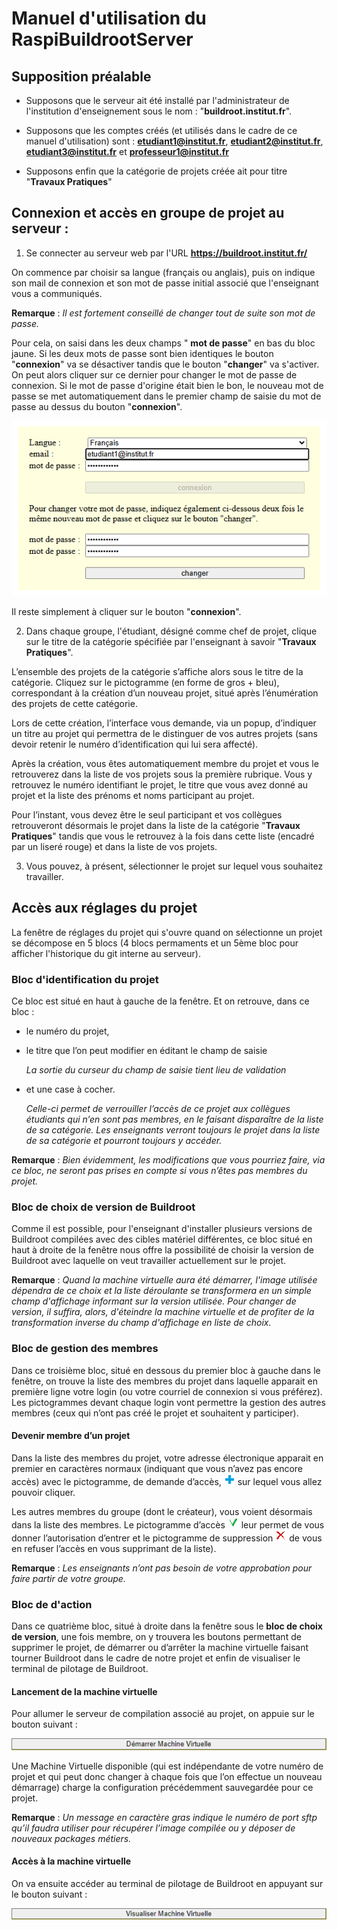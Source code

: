 # Manuel d'utilisation du RaspiBuildrootServer

## Supposition préalable

- Supposons que le serveur ait été installé par l'administrateur de l'institution d'enseignement
sous le nom : "**buildroot.institut.fr**".

- Supposons que les comptes créés (et utilisés dans le cadre de ce manuel d'utilisation) sont :
**etudiant1@institut.fr**, **etudiant2@institut.fr**, **etudiant3@institut.fr**
et **professeur1@institut.fr**

- Supposons enfin que la catégorie de projets créée ait pour titre "**Travaux Pratiques**"

## Connexion et accès en groupe de projet au serveur :

1. Se connecter au serveur web par l'URL **https://buildroot.institut.fr/**

On commence par choisir sa langue (français ou anglais), puis on indique son mail de connexion
et son mot de passe initial associé que l'enseignant vous a communiqués.

**Remarque** : *Il est fortement conseillé de changer tout de suite son mot de passe.*

Pour cela, on saisi dans les deux champs " **mot de passe**" en bas du bloc jaune.
Si les deux mots de passe sont bien identiques le bouton "**connexion**" va se désactiver
tandis que le bouton "**changer**" va s'activer.
On peut alors cliquer sur ce dernier pour changer le mot de passe de connexion.
Si le mot de passe d'origine était bien le bon, le nouveau mot de passe se met automatiquement
dans le premier champ de saisie du mot de passe au dessus du bouton "**connexion**".

![Connexion](img_fr/login.png)

Il reste simplement à cliquer sur le bouton "**connexion**".

2. Dans chaque groupe, l'étudiant, désigné comme chef de projet, clique sur le titre de
la catégorie spécifiée par l'enseignant à savoir "**Travaux Pratiques**".

L’ensemble des projets de la catégorie s’affiche alors sous le titre de la catégorie.
Cliquez sur le pictogramme (en forme de gros + bleu), correspondant à la création d’un
nouveau projet, situé après l’énumération des projets de cette catégorie.

Lors de cette création, l’interface vous demande, via un popup, d’indiquer un titre
au projet qui permettra de le distinguer de vos autres projets (sans devoir retenir
le numéro d’identification qui lui sera affecté).

Après la création, vous êtes automatiquement membre du projet et vous le retrouverez
dans la liste de vos projets sous la première rubrique.
Vous y retrouvez le numéro identifiant le projet, le titre que vous avez donné au
projet et la liste des prénoms et noms participant au projet.  

Pour l’instant, vous devez être le seul participant et vos collègues retrouveront
désormais le projet dans la liste de la catégorie "**Travaux Pratiques**" tandis que
vous le retrouvez à la fois dans cette liste (encadré par un liseré rouge) et dans
la liste de vos projets.

3. Vous pouvez, à présent, sélectionner le projet sur lequel vous souhaitez travailler.

## Accès aux réglages du projet

La fenêtre de réglages du projet qui s'ouvre quand on sélectionne un projet se
décompose en 5 blocs (4 blocs permaments et un 5ème bloc pour afficher l'historique
du git interne au serveur).

### Bloc d'identification du projet

Ce bloc est situé en haut à gauche de la fenêtre. Et on retrouve, dans ce bloc :
- le numéro du projet,
- le titre que l’on peut modifier en éditant le champ de saisie

    *La sortie du curseur du champ de saisie tient lieu de validation*

- et une case à cocher.

    *Celle-ci permet de verrouiller l’accès de ce projet aux collègues étudiants qui n’en sont pas membres, en le faisant disparaître de la liste de sa catégorie.
    Les enseignants verront toujours le projet dans la liste de sa catégorie et pourront toujours y accéder.*

**Remarque** : *Bien évidemment, les modifications que vous pourriez faire, via ce bloc, ne seront pas prises en compte si vous n’êtes pas membres du projet.*

### Bloc de choix de version de Buildroot

Comme il est possible, pour l'enseignant d'installer plusieurs versions de Buildroot
compilées avec des cibles matériel différentes, ce bloc situé en haut à droite de la
fenêtre nous offre la possibilité de choisir la version de Buildroot avec laquelle on
veut travailler actuellement sur le projet.

**Remarque** : *Quand la machine virtuelle aura été démarrer, l'image utilisée dépendra de ce choix et la liste déroulante se transformera en un simple champ d'affichage informant sur la version utilisée. Pour changer de version, il suffira, alors, d'éteindre la machine virtuelle et de profiter de la transformation inverse du champ d'affichage en liste de choix.*

### Bloc de gestion des membres

Dans ce troisième bloc, situé en dessous du premier bloc à gauche dans le fenêtre, on trouve la liste des membres du projet dans laquelle apparait en première ligne votre login (ou votre courriel de connexion si vous préférez). Les pictogrammes devant chaque login vont permettre la gestion des autres membres (ceux qui n’ont pas créé le projet et souhaitent y participer). 

#### Devenir membre d’un projet

Dans la liste des membres du projet, votre adresse électronique apparait en premier en caractères normaux (indiquant que vous n’avez pas encore accès) avec le pictogramme, de demande d’accès, ![add](../docker-buildroot/html/img/add.png) sur lequel vous allez pouvoir cliquer.

Les autres membres du groupe (dont le créateur), vous voient désormais dans la liste des membres. Le pictogramme d’accès ![valid](../docker-buildroot/html/img/valid.png) leur permet de vous donner l’autorisation d’entrer et le pictogramme de suppression ![supr](../docker-buildroot/html/img/supr.png) de vous en refuser l’accès en vous supprimant de la liste).

**Remarque** : *Les enseignants n’ont pas besoin de votre approbation pour faire partir de votre groupe.*

### Bloc de d'action

Dans ce quatrième bloc, situé à droite dans la fenêtre sous le **bloc de choix de version**, une fois membre, on y trouvera les boutons permettant de supprimer le projet, de démarrer ou d’arrêter la machine virtuelle faisant tourner Buildroot dans le cadre de notre projet et enfin de visualiser le terminal de pilotage de Buildroot.

#### Lancement de la machine virtuelle

Pour allumer le serveur de compilation associé au projet, on appuie sur le bouton suivant :

![startvm](img_fr/startvm.png)

Une Machine Virtuelle disponible (qui est indépendante de votre numéro de projet et qui peut donc changer à chaque fois que l’on effectue un nouveau démarrage) charge la configuration précédemment sauvegardée pour ce projet.

**Remarque** : *Un message en caractère gras indique le numéro de port sftp qu’il faudra utiliser pour récupérer l’image compilée ou y déposer de nouveaux packages métiers.*

#### Accès à la machine virtuelle

On va ensuite accéder au terminal de pilotage de Buildroot en appuyant sur le bouton suivant :
 
![viewvm](img_fr/viewvm.png)


